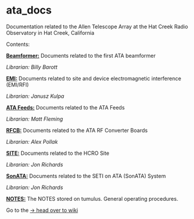 # ata_docs
Documentation related to the Allen Telescope Array at the Hat Creek Radio Observatory in Hat Creek, California

Contents:

[**Beamformer:**](Beamformer) Documents related to the first ATA beamformer

*Librarian: Billy Barott*

[**EMI:**](EMI) Documents related to site and device electromagnetic interference (EMI/RFI)

*Librarian: Janusz Kulpa*

[**ATA Feeds:**](ATA_Feeds) Documents related to the ATA Feeds 

*Librarian: Matt Fleming*

[**RFCB:**](RFCB) Documents related to the ATA RF Converter Boards

*Librarian: Alex Pollak*

[**SITE:**](SITE) Documents related to the HCRO Site

*Librarian: Jon Richards*

[**SonATA:**](SonATA) Documents related to the SETI on ATA (SonATA) System

*Librarian: Jon Richards*

[**NOTES:**](SonATA) The NOTES stored on tumulus. General operating procedures.

Go to the [-> head over to wiki](https://github.com/SETIatHCRO/ata_docs/wiki)
